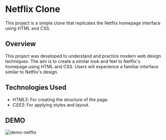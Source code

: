 # Netflix Clone

This project is a simple clone that replicates the Netflix homepage interface using HTML and CSS.


## Overview

This project was developed to understand and practice modern web design techniques. The aim is to create a similar look and feel to Netflix's homepage using HTML and CSS. Users will experience a familiar interface similar to Netflix's design.

## Technologies Used

- *HTML5*: For creating the structure of the page.
- *CSS3*: For applying styles and layout.
  
## DEMO
![demo-netflix](https://github.com/user-attachments/assets/24b88dc1-5f97-4cc2-a875-6c6925abc0a9)
